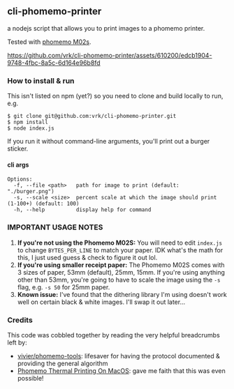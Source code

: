 ## cli-phomemo-printer

a nodejs script that allows you to print images to a phomemo printer.

Tested with [phomemo M02s](https://phomemo.com/collections/phomemo-m02s). 



https://github.com/vrk/cli-phomemo-printer/assets/610200/edcb1904-9748-4fbc-8a5c-6d164e96b8fd



### How to install & run

This isn't listed on npm (yet?) so you need to clone and build locally to run, e.g.

```
$ git clone git@github.com:vrk/cli-phomemo-printer.git
$ npm install
$ node index.js
```

If you run it without command-line arguments, you'll print out a burger sticker.

#### cli args

```
Options:
  -f, --file <path>   path for image to print (default: "./burger.png")
  -s, --scale <size>  percent scale at which the image should print (1-100+) (default: 100)
  -h, --help          display help for command
```

### IMPORTANT USAGE NOTES

1. **If you're not using the Phomemo M02S:** You will need to edit `index.js` to change `BYTES_PER_LINE` to match your paper. IDK what's the math for this, I just used guess & check to figure it out lol. 
2. **If you're using smaller receipt paper:** The Phomemo M02S comes with 3 sizes of paper, 53mm (default), 25mm, 15mm. If you're using anything other than 53mm, you're going to have to scale the image using the `-s` flag, e.g. `-s 50` for 25mm paper.
3. **Known issue:** I've found that the dithering library I'm using doesn't work well on certain black & white images. I'll swap it out later...


### Credits

This code was cobbled together by reading the very helpful breadcrumbs left by:

- [vivier/phomemo-tools](https://github.com/vivier/phomemo-tools): lifesaver for having the protocol documented & providing the general algorithm
- [Phomemo Thermal Printing On MacOS](https://brainbaking.com/post/2023/02/phomemo-thermal-printing-on-macos/): gave me faith that this was even possible!
